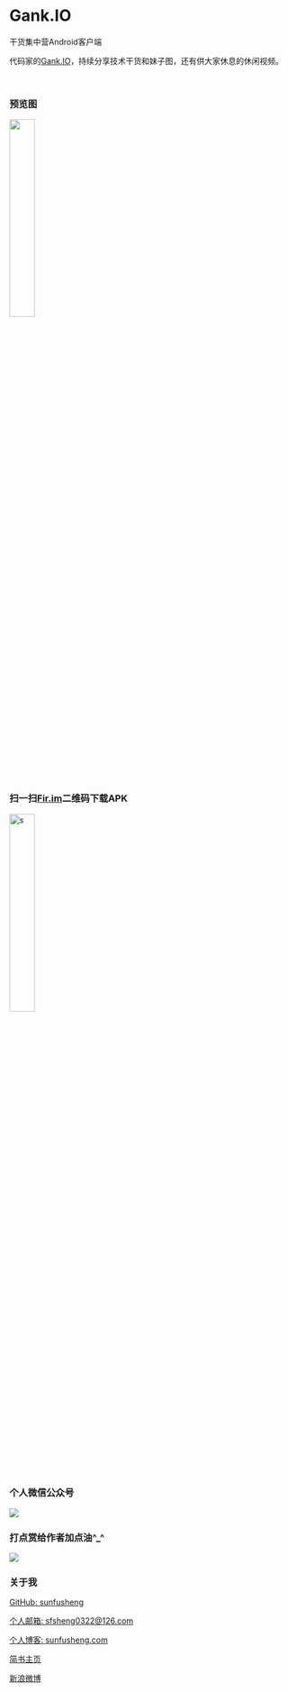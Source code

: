 # Gank.IO

干货集中营Android客户端

代码家的[Gank.IO](http://gank.io/)，持续分享技术干货和妹子图，还有供大家休息的休闲视频。

<br/>

### 预览图

<img src="/resources/Gank.IO.gif" style="width: 30%;">

<br/>

### 扫一扫[Fir.im](https://fir.im/RxGank)二维码下载APK

<img src="/resources/fir.im.png" style="width: 30%;" alt="s">

<br/>

### 个人微信公众号

<img src="http://ourvm0t8d.bkt.clouddn.com/wx_gongzhonghao.png">

<br/>

### 打点赏给作者加点油^_^

<img src="http://ourvm0t8d.bkt.clouddn.com/wx_shoukuanma.png" >

<br/>

### 关于我

[GitHub: sunfusheng](https://github.com/sunfusheng)  

[个人邮箱: sfsheng0322@126.com](https://mail.126.com/)
  
[个人博客: sunfusheng.com](http://sunfusheng.com/)
  
[简书主页](http://www.jianshu.com/users/88509e7e2ed1/latest_articles)
  
[新浪微博](http://weibo.com/u/3852192525) 